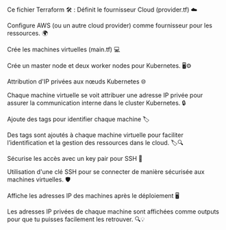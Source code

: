 Ce fichier Terraform 🛠️ :
Définit le fournisseur Cloud (provider.tf) ☁️

Configure AWS (ou un autre cloud provider) comme fournisseur pour les ressources. 🌍

Crée les machines virtuelles (main.tf) 💻

Crée un master node et deux worker nodes pour Kubernetes. 🖥️⚙️

Attribution d'IP privées aux nœuds Kubernetes 🌐

Chaque machine virtuelle se voit attribuer une adresse IP privée pour assurer la communication interne dans le cluster Kubernetes. 🔒

Ajoute des tags pour identifier chaque machine 🏷️

Des tags sont ajoutés à chaque machine virtuelle pour faciliter l’identification et la gestion des ressources dans le cloud. 🏷️🔍

Sécurise les accès avec un key pair pour SSH 🔑

Utilisation d'une clé SSH pour se connecter de manière sécurisée aux machines virtuelles. 🛡️

Affiche les adresses IP des machines après le déploiement 🖥️

Les adresses IP privées de chaque machine sont affichées comme outputs pour que tu puisses facilement les retrouver. 🔍💡
